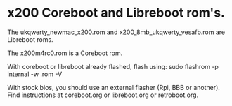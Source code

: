 # x200 Coreboot and Libreboot rom's.
The ukqwerty_newmac_x200.rom and x200_8mb_ukqwerty_vesafb.rom are Libreboot roms.

The x200m4rc0.rom is a Coreboot rom.

With coreboot or libreboot already flashed, flash using:
sudo flashrom -p internal -w .rom -V


With stock bios, you should use an external flasher (Rpi, BBB or 
another). Find instructions at coreboot.org or libreboot.org or 
retroboot.org.

